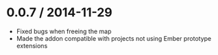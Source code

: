 
0.0.7 / 2014-11-29
==================

* Fixed bugs when freeing the map
* Made the addon compatible with projects not using Ember prototype extensions
